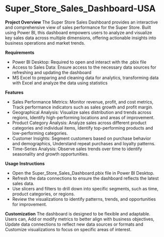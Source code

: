 # Super_Store_Sales_Dashboard-USA

__Project Overview__
The Super Store Sales Dashboard provides an interactive and comprehensive view of sales performance for the Super Store. Built using Power BI, this dashboard empowers users to analyze and visualize key sales data across multiple dimensions, offering actionable insights into business operations and market trends.

__Requirements__
- Power BI Desktop: Required to open and interact with the .pbix file
- Access to Sales Data: Ensure access to the necessary data sources for refreshing and updating the dashboard
- MS Excel to preparing and cleaning data for analytics, transforming data with Excel and analyze the data using statistics

__Features__
- Sales Performance Metrics: Monitor revenue, profit, and cost metrics, Track performance indicators such as sales growth and profit margin.
- Geographical Analysis: Visualize sales distribution and trends across regions, Identify high-performing locations and areas of improvement.
- Product Category Analysis: Analyze sales across different product categories and individual items, Identify top-performing products and low-performing categories.
- Customer Insights: Segment customers based on purchase behavior and demographics, Understand repeat purchases and loyalty patterns.
- Time-Series Analysis: Observe sales trends over time to identify seasonality and growth opportunities.

__Usage Instructions__
- Open the Super_Store_Sales_Dashboard.pbix file in Power BI Desktop.
- Refresh the data connections to ensure the dashboard reflects the latest sales data.
- Use slicers and filters to drill down into specific segments, such as time, product categories, or regions.
- Review the visualizations to identify patterns, trends, and opportunities for improvement.

__Customization__
The dashboard is designed to be flexible and adaptable. Users can, Add or modify metrics to better align with business objectives, Update data connections to reflect new data sources or formats and Customize visualizations to focus on specific areas of interest.
